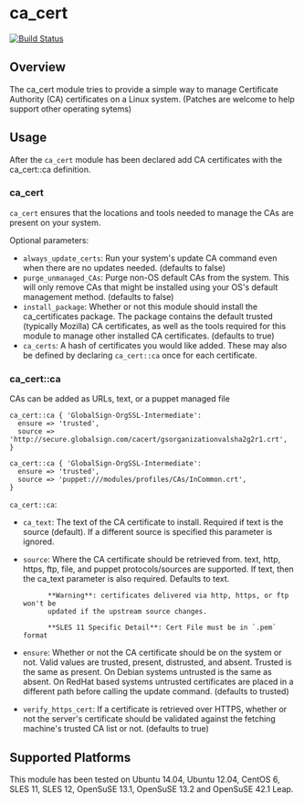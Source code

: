 ca_cert
=======

[![Build Status](https://travis-ci.org/pcfens/puppet-ca_cert.png?branch=master)](https://travis-ci.org/pcfens/puppet-ca_cert)

Overview
--------

The ca_cert module tries to provide a simple way to manage Certificate Authority (CA)
certificates on a Linux system. (Patches are welcome to help support other
operating sytems)

Usage
-----

After the `ca_cert` module has been declared add CA certificates with the ca_cert::ca
definition.

### ca_cert

`ca_cert` ensures that the locations and tools needed to manage the CAs are present on
your system.

Optional parameters:
  * `always_update_certs`: Run your system's update CA command even when there are no
                           updates needed. (defaults to false)
  * `purge_unmanaged_CAs`: Purge non-OS default CAs from the system. This will only
                           remove CAs that might be installed using your OS's default
                           management method. (defaults to false)
  * `install_package`: Whether or not this module should install the ca_certificates
                       package. The package contains the default trusted (typically
                       Mozilla) CA certificates, as well as the tools required for this
                       module to manage other installed CA certificates. (defaults to true)
  * `ca_certs`: A hash of certificates you would like added. These may also be defined
                by declaring `ca_cert::ca` once for each certificate.

### ca_cert::ca

CAs can be added as URLs, text, or a puppet managed file

```puppet
ca_cert::ca { 'GlobalSign-OrgSSL-Intermediate':
  ensure => 'trusted',
  source => 'http://secure.globalsign.com/cacert/gsorganizationvalsha2g2r1.crt',
}
```

```puppet
ca_cert::ca { 'GlobalSign-OrgSSL-Intermediate':
  ensure => 'trusted',
  source => 'puppet:///modules/profiles/CAs/InCommon.crt',
}
```


`ca_cert::ca`:

  * `ca_text`: The text of the CA certificate to install. Required if text is the source
               (default). If a different source is specified this parameter is ignored.
  * `source`: Where the CA certificate should be retrieved from. text, http, https, ftp,
              file, and puppet protocols/sources are supported. If text, then the ca_text parameter
              is also required. Defaults to text.

              **Warning**: certificates delivered via http, https, or ftp won't be
              updated if the upstream source changes.

              **SLES 11 Specific Detail**: Cert File must be in `.pem` format

  * `ensure`: Whether or not the CA certificate should be on the system or not. Valid
              values are trusted, present, distrusted, and absent. Trusted is the same
              as present. On Debian systems untrusted is the same as absent. On RedHat
              based systems untrusted certificates are placed in a different path before
              calling the update command. (defaults to trusted)
  * `verify_https_cert`: If a certificate is retrieved over HTTPS, whether or not the
                         server's certificate should be validated against the fetching
                         machine's trusted CA list or not. (defaults to true)

Supported Platforms
-------------------

This module has been tested on Ubuntu 14.04, Ubuntu 12.04, CentOS 6, SLES 11, SLES 12, OpenSuSE 13.1, OpenSuSE 13.2 and OpenSuSE 42.1 Leap.
